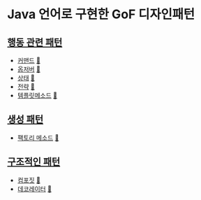 # Java 언어로 구현한 GoF 디자인패턴

## [행동 관련 패턴](src/main/java/design_patterns/behavioral)
* [커맨드](src/main/java/design_patterns/behavioral/command) [:notebook:](https://en.wikipedia.org/wiki/Command_pattern)
* [옵저버](src/main/java/design_patterns/behavioral/observer) [:notebook:](https://en.wikipedia.org/wiki/Observer_pattern)
* [상태](src/main/java/design_patterns/behavioral/state) [:notebook:](https://en.wikipedia.org/wiki/State_pattern)
* [전략](src/main/java/design_patterns/behavioral/strategy) [:notebook:](https://en.wikipedia.org/wiki/Strategy_pattern)
* [템플릿메소드](src/main/java/design_patterns/behavioral/template_method) [:notebook:](https://en.wikipedia.org/wiki/Template_pattern)

## [생성 패턴](src/main/java/design_patterns/creational)
* [팩토리 메소드](src/main/java/design_patterns/creational/factory) [:notebook:](http://en.wikipedia.org/wiki/Factory_pattern)

[//]: # (* [Object Pool]&#40;creational/pool&#41; [:notebook:]&#40;http://en.wikipedia.org/wiki/Object_Pool_pattern&#41;)

## [구조적인 패턴](src/main/java/design_patterns/structural)
* [컴포짓](src/main/java/design_patterns/structural/composite) [:notebook:](http://en.wikipedia.org/wiki/Composite_pattern)
* [데코레이터](src/main/java/design_patterns/structural/decorator) [:notebook:](https://en.wikipedia.org/wiki/Decorator_pattern)

[//]: # (* [Binary Tree compositions]&#40;structural/binary-tree-compositions&#41; [:notebook:]&#40;https://en.wikipedia.org/wiki/Binary_tree&#41;)